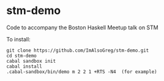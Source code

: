 stm-demo
========

Code to accompany the Boston Haskell Meetup talk on STM

To install:
```
git clone https://github.com/ImAlsoGreg/stm-demo.git
cd stm-demo
cabal sandbox init
cabal install
.cabal-sandbox/bin/demo m 2 2 1 +RTS -N4  (for example)
```
